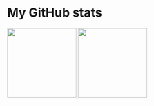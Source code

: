 # My GitHub stats

<div>
  <a href="https://github.com/eduardoaval">
  <img height="160em" src="https://github-readme-stats.vercel.app/api?username=eduardoaval&show_icons=true&theme=dracula&include_all_commits=true&count_private=true?random=323527528432525.24234"/>
  <img height="160em" src="https://github-readme-stats.vercel.app/api/top-langs/?username=eduardoaval&layout=compact&langs_count=3&theme=dracula"/>
</div>
